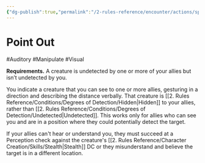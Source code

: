 ```yaml
---
{"dg-publish":true,"permalink":"/2-rules-reference/encounter/actions/specialty-actions/point-out/","noteIcon":""}
---
```


# Point Out
#Auditory #Manipulate #Visual 

**Requirements.** A creature is undetected by one or more of your allies but isn’t undetected by you.

You indicate a creature that you can see to one or more allies, gesturing in a direction and describing the distance verbally. That creature is [[2. Rules Reference/Conditions/Degrees of Detection/Hidden\|Hidden]] to your allies, rather than [[2. Rules Reference/Conditions/Degrees of Detection/Undetected\|Undetected]]. This works only for allies who can see you and are in a position where they could potentially detect the target.

If your allies can't hear or understand you, they must succeed at a Perception check against the creature's [[2. Rules Reference/Character Creation/Skills/Stealth\|Stealth]] DC or they misunderstand and believe the target is in a different location.

